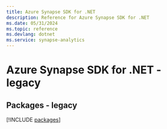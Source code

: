 ```yaml
---
title: Azure Synapse SDK for .NET
description: Reference for Azure Synapse SDK for .NET
ms.date: 05/31/2024
ms.topic: reference
ms.devlang: dotnet
ms.service: synapse-analytics
---
```

# Azure Synapse SDK for .NET - legacy
## Packages - legacy
[!INCLUDE [packages](synapse-index.md)]